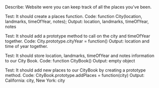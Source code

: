 Describe: Website were you can keep track of all the places you've been. 

Test: It should create a places function.
Code: function City(location, landmarks, timeOfYear, notes);
Output: location, landmarks, timeOfYear, notes

Test: It should add a prototype method to call on the city and timeOfYear together.
Code: City.prototype.cityYear = function() 
Output: location and time of year together.

Test: It should store location, landmarks, timeOfYear and notes information to our City Book. 
Code: function CityBook()
Output: empty object

Test: It should add new places to our CityBook by creating a prototype method.
Code: CityBook.prototype.addPlaces = function(city)
Output: California: city, New York: city

